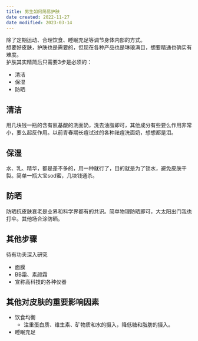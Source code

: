 ```yaml
---
title: 男生如何简易护肤
date created: 2022-11-27
date modified: 2023-03-14
---
```


除了定期运动、合理饮食、睡眠充足等调节身体内部的方式。  
想要好皮肤，护肤也是需要的，但现在各种产品也是琳琅满目，想要精通也确实有难度。  
护肤其实精简后只需要3步是必须的：

- 清洁
- 保湿
- 防晒

## 清洁

用几块钱一瓶的含有氨基酸的洗面奶，洗去油脂即可，其他成分有些要么作用非常小，要么起反作用。以前青春期长痘试过的各种祛痘洗面奶，想想都是泪。

## 保湿

水、乳、精华，都是差不多的，用一种就行了，目的就是为了锁水，避免皮肤干裂。简单一瓶大宝sod蜜，几块钱通杀。

## 防晒

防晒抗皮肤衰老是业界和科学界都有的共识。简单物理防晒即可，大太阳出门我也打伞。其他场合涂防晒。

## 其他步骤

待有功夫深入研究

- 面膜
- BB霜、素颜霜
- 宣称高科技的各种仪器

## 其他对皮肤的重要影响因素

- 饮食均衡
	- 注重蛋白质、维生素、矿物质和水的摄入，降低糖和脂肪的摄入。
- 睡眠充足
